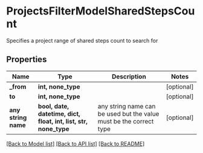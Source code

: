 # ProjectsFilterModelSharedStepsCount

Specifies a project range of shared steps count to search for

## Properties
Name | Type | Description | Notes
------------ | ------------- | ------------- | -------------
**_from** | **int, none_type** |  | [optional] 
**to** | **int, none_type** |  | [optional] 
**any string name** | **bool, date, datetime, dict, float, int, list, str, none_type** | any string name can be used but the value must be the correct type | [optional]

[[Back to Model list]](../README.md#documentation-for-models) [[Back to API list]](../README.md#documentation-for-api-endpoints) [[Back to README]](../README.md)


